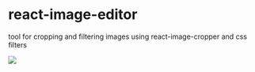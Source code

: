 # react-image-editor
tool for cropping and filtering images using react-image-cropper and css filters


![](image-editor-example.gif)
